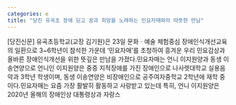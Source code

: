 ```yaml
---
categories: e
title: "당진 유곡초 장애 딛고 꿈과 희망을 노래하는 민요자매와의 따뜻한 만남"
---
```

[당진신문] 유곡초등학교(교장 김기원)은 23일 문화ㆍ예술 체험중심 장애인식개선교육의 일환으로 3~6학년이 참석한 가운데 ‘민요자매’를 초청하여 흥겨운 우리 민요감상과 올바른 장애인식개선을 위한 뜻깊은 만남을 가졌다.민요자매는 언니 이지원양과 동생 이송연양으로 언니인 이지원양은 중증 지적장애를 가진 장애인으로 나사렛대학교 실용음악과 3학년 학생이며, 동생 이송연양은 비장애인으로 공주여자중학교 2학년에 재학 중이다.민요자매는 요즘 가장 활발히 활동하고 사랑받고 있는데 특히, 언니 이지원양은 2020년 올해의 장애인상 대통령상과 자랑스